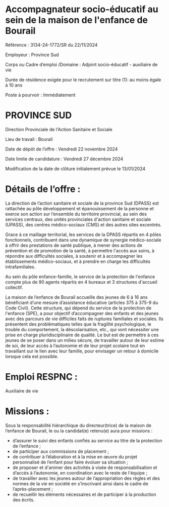 # Accompagnateur socio-éducatif au sein de la maison de l'enfance de Bourail

Référence : 3134-24-1772/SR du 22/11/2024

Employeur : Province Sud

Corps ou Cadre d’emploi /Domaine : Adjoint socio-éducatif - auxiliaire de vie

Durée de résidence exigée pour le recrutement sur titre (1): au moins égale à 10 ans

Poste à pourvoir : Immédiatement

# PROVINCE SUD

Direction Provinciale de l'Action Sanitaire et Sociale

Lieu de travail : Bourail

Date de dépôt de l’offre : Vendredi 22 novembre 2024

Date limite de candidature : Vendredi 27 décembre 2024

Modification de la date de clôture initialement prévue le 13/01/2024

# Détails de l’offre :

La direction de l’action sanitaire et sociale de la province Sud (DPASS) est rattachée au pôle développement et épanouissement de la personne et exerce son action sur l’ensemble du territoire provincial, au sein des services centraux, des unités provinciales d'action sanitaire et sociale (UPASS), des centres médico-sociaux (CMS) et des autres sites excentrés.

Grace à ce maillage territorial, les services de la DPASS répartis en 4 pôles fonctionnels, contribuent dans une dynamique de synergie médico-sociale à offrir des prestations de santé publique, à mener des actions de prévention et de promotion de la santé, à permettre l'accès aux soins, à répondre aux difficultés sociales, à soutenir et à accompagner les établissements médico-sociaux, et à prendre en charge les difficultés intrafamiliales.

Au sein du pôle enfance-famille, le service de la protection de l'enfance compte plus de 90 agents répartis en 4 bureaux et 3 structures d'accueil collectif.

La maison de l’enfance de Bourail accueille des jeunes de 6 à 16 ans bénéficiant d’une mesure d’assistance éducative (articles 375 à 375-9 du Code Civil). Cette structure, qui dépend du service de la protection de l'enfance (SPE), a pour objectif d’accompagner des enfants et des jeunes avec des parcours de vie difficiles faits de ruptures familiales et sociales. Ils présentent des problématiques telles que la fragilité psychologique, le trouble du comportement, la déscolarisation, etc., qui vont nécessiter une prise en charge pluridisciplinaire de qualité. Le but est de permettre à ces jeunes de se poser dans un milieu sécure, de travailler autour de leur estime de soi, de leur accès à l’autonomie et de leur projet scolaire tout en travaillant sur le lien avec leur famille, pour envisager un retour à domicile lorsque cela est possible.

# Emploi RESPNC :

Auxiliaire de vie

# Missions :

Sous la responsabilité hiérarchique du directeur(trice) de la maison de l’enfance de Bourail, le ou la candidat(e) retenu(e) aura pour missions :

- d’assurer le suivi des enfants confiés au service au titre de la protection de l’enfance ;
- de participer aux commissions de placement ;
- de contribuer à l’élaboration et à la mise en œuvre du projet personnalisé de l’enfant pour faire évoluer sa situation ;
- de proposer et d'animer des activités à visée de responsabilisation et d’accès à l’autonomie, en coordination avec le reste de l'équipe ;
- de travailler avec les jeunes autour de l’appropriation des règles et des normes de la vie en société en s’inscrivant ainsi dans le cadre de l’après-placement ;
- de recueillir les éléments nécessaires et de participer à la production des écrits.